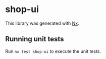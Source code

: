 # shop-ui

This library was generated with [Nx](https://nx.dev).

## Running unit tests

Run `nx test shop-ui` to execute the unit tests.
